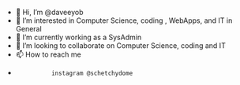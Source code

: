 - 👋 Hi, I’m @daveeyob
- 👀 I’m interested in Computer Science, coding , WebApps, and IT in General 
- 🌱 I’m currently working as a SysAdmin 
- 💞️ I’m looking to collaborate on Computer Science, coding and IT
- 📫 How to reach me
-               instagram @schetchydome

<!---
daveeyob/daveeyob is a ✨ special ✨ repository because its `README.md` (this file) appears on your GitHub profile.
You can click the Preview link to take a look at your changes.
--->
